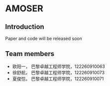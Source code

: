 # AMOSER
## Introduction
Paper and code will be released soon
## Team members
- 欧阳一， 巴黎卓越工程师学院，122260910063
- 徐舒航， 巴黎卓越工程师学院，122260910073
- 夏俊恺， 巴黎卓越工程师学院，122260910071
